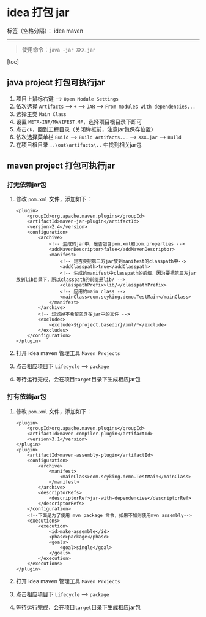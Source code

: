 ﻿# idea 打包 jar

标签（空格分隔）： idea maven

---

> 使用命令：`java -jar XXX.jar`

[toc]

## java project 打包可执行jar

1. 项目上鼠标右键 --> `Open Module Settings`
2. 依次选择 `Artifacts` --> `+` --> `JAR` --> `From modules with dependencies...`
3. 选择主类 `Main Class`
4. 设置 `META-INF/MANIFEST.MF`，选择项目根目录下即可
5. 点击`ok`，回到工程目录（关闭弹框前，注意jar包保存位置）
6. 依次选择菜单栏 `Build` --> `Build Artifacts...` --> `XXX.jar` --> `Build`
7. 在项目根目录 `..\out\artifacts\..` 中找到相关jar包

## maven project 打包可执行jar

### 打无依赖jar包

1. 修改 `pom.xml` 文件，添加如下：

    ```
    <plugin>
        <groupId>org.apache.maven.plugins</groupId>
        <artifactId>maven-jar-plugin</artifactId>
        <version>2.4</version>
        <configuration>
            <archive>
                <!-- 生成的jar中，是否包含pom.xml和pom.properties -->
                <addMavenDescriptor>false</addMavenDescriptor>
                <manifest>
                    <!-- 是否要把第三方jar放到manifest的classpath中-->
                    <addClasspath>true</addClasspath>
                    <!-- 生成的manifest中classpath的前缀，因为要把第三方jar放到lib目录下，所以classpath的前缀是lib/ -->
                    <classpathPrefix>lib/</classpathPrefix>
                    <!-- 应用的main class -->
                    <mainClass>com.scyking.demo.TestMain</mainClass>
                </manifest>
            </archive>
            <!-- 过滤掉不希望包含在jar中的文件 -->
            <excludes>
                <exclude>${project.basedir}/xml/*</exclude>
            </excludes>
        </configuration>
    </plugin>
    ```
1. 打开 idea maven 管理工具 `Maven Projects`
1. 点击相应项目下 `Lifecycle` --> `package`
2. 等待运行完成，会在项目`target`目录下生成相应jar包

### 打有依赖jar包

1. 修改 `pom.xml` 文件，添加如下：

    ```
    <plugin>
        <groupId>org.apache.maven.plugins</groupId>
        <artifactId>maven-compiler-plugin</artifactId>
        <version>3.1</version>
    </plugin>
    <plugin>
        <artifactId>maven-assembly-plugin</artifactId>
        <configuration>
            <archive>
                <manifest>
                    <mainClass>com.scyking.demo.TestMain</mainClass>
                </manifest>
            </archive>
            <descriptorRefs>
                <descriptorRef>jar-with-dependencies</descriptorRef>
            </descriptorRefs>
        </configuration>
        <!--下面是为了使用 mvn package 命令，如果不加则使用mvn assembly-->
        <executions>
            <execution>
                <id>make-assemble</id>
                <phase>package</phase>
                <goals>
                    <goal>single</goal>
                </goals>
            </execution>
        </executions>
    </plugin>
    ```
1. 打开 idea maven 管理工具 `Maven Projects`
1. 点击相应项目下 `Lifecycle` --> `package`
2. 等待运行完成，会在项目`target`目录下生成相应jar包

